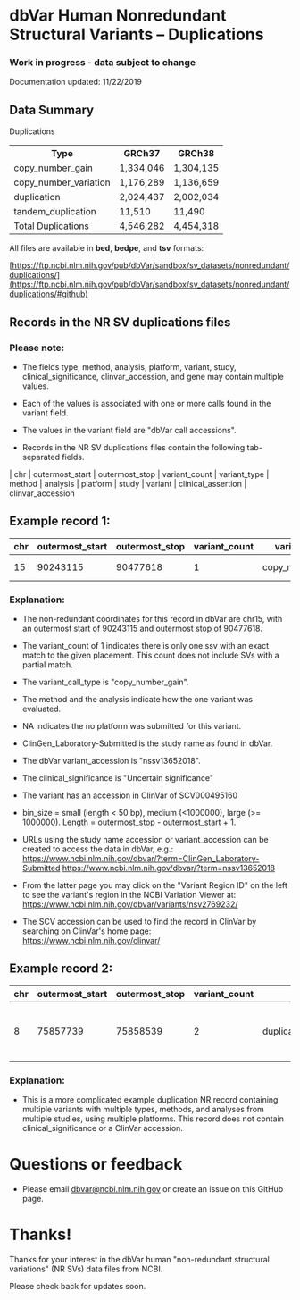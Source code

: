 # dbVar Human Nonredundant Structural Variants – Duplications

### Work in progress - data subject to change

Documentation updated:  11/22/2019

## Data Summary

Duplications</h3>
<table>
<tbody>
<tr>
<th>Type</th>
<th>GRCh37</th>
<th>GRCh38</th>
<tr>
<td>copy_number_gain</td>
<td>1,334,046</td>
<td>1,304,135</td>
</tr>
<tr>
<td>copy_number_variation</td>
<td>1,176,289</td>
<td>1,136,659</td>
</tr>
<tr>
<td>duplication</td>
<td>2,024,437</td>
<td>2,002,034</td>
</tr>
<tr>
<td>tandem_duplication</td>
<td>11,510</td>
<td>11,490</td>
</tr>
<tr>
<td>Total Duplications</td>
<td>4,546,282</td>
<td>4,454,318</td>
</tr>
</tbody>
</table>

All files are available in **bed**, **bedpe**, and **tsv** formats:

[https://ftp.ncbi.nlm.nih.gov/pub/dbVar/sandbox/sv_datasets/nonredundant/duplications/](https://ftp.ncbi.nlm.nih.gov/pub/dbVar/sandbox/sv_datasets/nonredundant/duplications/#github)


## Records in the NR SV duplications files

### Please note:

* The fields type, method, analysis, platform, variant, study, clinical_significance, clinvar_accession, and gene may contain multiple values.
* Each of the values is associated with one or more calls found in the variant field.
* The values in the variant field are "dbVar call accessions".

* Records in the NR SV duplications files contain the following tab-separated fields.

| chr | outermost_start | outermost_stop | variant_count | variant_type | method | analysis | platform | study | variant | clinical_assertion | clinvar_accession


## Example record 1:

chr | outermost_start | outermost_stop | variant_count | variant_type | method | analysis | platform | study | variant | clinical_assertion | clinvar_accession | bin_size
----|-----------------|----------------|---------------|--------------|--------|----------|----------|-------|---------|--------------------|------------------|------
15 | 90243115 | 90477618 | 1 | copy_number_gain | Oligo_aCGH | Probe_signal_intensity | NA | ClinGen_Laboratory-Submitted | nssv13652018 | Uncertain significance | SCV000495160 | medium

### Explanation:

* The non-redundant coordinates for this record in dbVar are chr15, with
an outermost start of 90243115 and outermost stop of 90477618.

* The variant_count of 1 indicates there is only one ssv with an exact match to
the given placement.  This count does not include SVs with a partial match.

* The variant_call_type is "copy_number_gain".

* The method and the analysis indicate how the one variant was evaluated.

* NA indicates the no platform was submitted for this variant.

* ClinGen_Laboratory-Submitted is the study name as found in dbVar.

* The dbVar variant_accession is "nssv13652018".

* The clinical_significance is "Uncertain significance"

* The variant has an accession in ClinVar of SCV000495160

* bin_size = small (length < 50 bp), medium (<1000000), large (>= 1000000). Length = outermost_stop - outermost_start + 1.

* URLs using the study name accession or variant_accession can be created to access the data
in dbVar, e.g.:
https://www.ncbi.nlm.nih.gov/dbvar/?term=ClinGen_Laboratory-Submitted
https://www.ncbi.nlm.nih.gov/dbvar/?term=nssv13652018

* From the latter page you may click on the "Variant Region ID" on the left to see
the variant's region in the NCBI Variation Viewer at:
https://www.ncbi.nlm.nih.gov/dbvar/variants/nsv2769232/

* The SCV accession can be used to find the record in ClinVar by searching on ClinVar's home page:
https://www.ncbi.nlm.nih.gov/clinvar/

## Example record 2:

chr | outermost_start | outermost_stop | variant_count | variant_type | method | analysis | platform | study | variant | clinical_assertion | clinvar_accession | bin_size 
----|-----------------|----------------|---------------|--------------|--------|----------|----------|-------|---------|--------------------|------------------|-----
8 | 75857739 | 75858539 | 2 | duplication;tandem_duplication | Sequencing | Split_read_and_paired-end_mapping;Read_depth_and_paired-end_mapping | Illumina HiSeq X Ten;Illumina HiSeq 2000 | Wong2016;Alsmadi2014 | essv26064592;nssv3988418 |  |  | medium

### Explanation:

* This is a more complicated example duplication NR record containing multiple
variants with multiple types, methods, and analyses from multiple studies, using
multiple platforms.  This record does not contain clinical_significance or a
ClinVar accession.

# Questions or feedback

* Please email dbvar@ncbi.nlm.nih.gov or create an issue on this GitHub page.

# Thanks!

Thanks for your interest in the dbVar human "non-redundant structural variations" (NR SVs)
data files from NCBI.

Please check back for updates soon.
